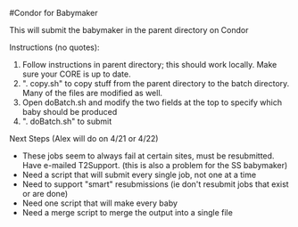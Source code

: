 #Condor for Babymaker

This will submit the babymaker in the parent directory on Condor

Instructions (no quotes):
  1.  Follow instructions in parent directory; this should work locally.  Make sure your CORE is up to date.
  2.  ". copy.sh" to copy stuff from the parent directory to the batch directory.  Many of the files are modified as well.
  3.  Open doBatch.sh and modify the two fields at the top to specify which baby should be produced
  4.  ". doBatch.sh" to submit

Next Steps (Alex will do on 4/21 or 4/22)
  -  These jobs seem to always fail at certain sites, must be resubmitted.  Have e-mailed T2Support. (this is also a problem for the SS babymaker)
  -  Need a script that will submit every single job, not one at a time
  -  Need to support "smart" resubmissions (ie don't resubmit jobs that exist or are done)
  -  Need one script that will make every baby
  -  Need a merge script to merge the output into a single file
